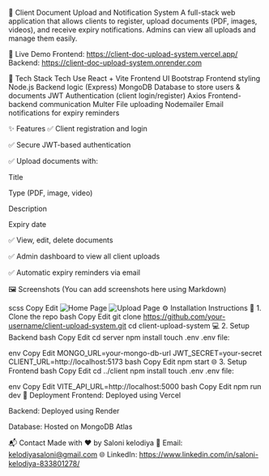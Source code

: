 📁 Client Document Upload and Notification System
A full-stack web application that allows clients to register, upload documents (PDF, images, videos), and receive expiry notifications. Admins can view all uploads and manage them easily.

🚀 Live Demo
Frontend: https://client-doc-upload-system.vercel.app/
Backend: https://client-doc-upload-system.onrender.com

🧰 Tech Stack
Tech	Use
React + Vite	Frontend UI
Bootstrap	Frontend styling
Node.js	Backend logic (Express)
MongoDB	Database to store users & documents
JWT	Authentication (client login/register)
Axios	Frontend-backend communication
Multer	File uploading
Nodemailer	Email notifications for expiry reminders

✨ Features
✅ Client registration and login

✅ Secure JWT-based authentication

✅ Upload documents with:

Title

Type (PDF, image, video)

Description

Expiry date

✅ View, edit, delete documents

✅ Admin dashboard to view all client uploads

✅ Automatic expiry reminders via email

🖼️ Screenshots
(You can add screenshots here using Markdown)

scss
Copy
Edit
![Home Page](./screenshots/home.png)
![Upload Page](./screenshots/upload.png)
⚙️ Installation Instructions
🔧 1. Clone the repo
bash
Copy
Edit
git clone https://github.com/your-username/client-upload-system.git
cd client-upload-system
💻 2. Setup Backend
bash
Copy
Edit
cd server
npm install
touch .env
.env file:

env
Copy
Edit
MONGO_URL=your-mongo-db-url
JWT_SECRET=your-secret
CLIENT_URL=http://localhost:5173
bash
Copy
Edit
npm start
🌐 3. Setup Frontend
bash
Copy
Edit
cd ../client
npm install
touch .env
.env file:

env
Copy
Edit
VITE_API_URL=http://localhost:5000
bash
Copy
Edit
npm run dev
🚀 Deployment
Frontend: Deployed using Vercel

Backend: Deployed using Render

Database: Hosted on MongoDB Atlas

📬 Contact
Made with ❤️ by Saloni kelodiya
📧 Email: kelodiyasaloni@gmail.com
🌐 LinkedIn: https://www.linkedin.com/in/saloni-kelodiya-833801278/

